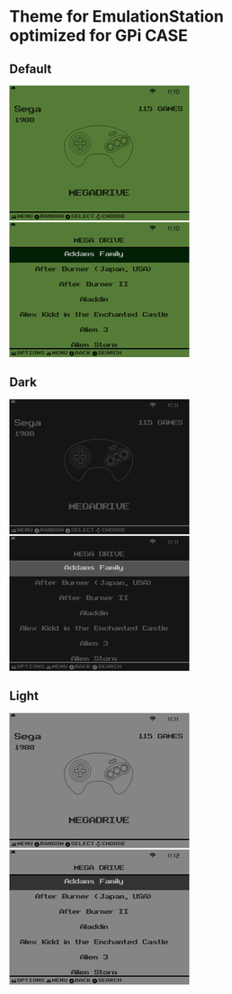 # Theme for EmulationStation optimized for GPi CASE

## Default
![alt text](screenshots/default.png "Default")  ![alt text](screenshots/default_basic.png "Default Basic")

## Dark
![alt text](screenshots/dark.png "Dark")    ![alt text](screenshots/dark_basic.png "Dark Basic")

## Light
![alt text](screenshots/light.png "Light")  ![alt text](screenshots/light_basic.png "Light Basic")
